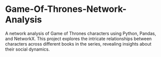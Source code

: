 # Game-Of-Thrones-Network-Analysis
A network analysis of Game of Thrones characters using Python, Pandas, and NetworkX. This project explores the intricate relationships between characters across different books in the series, revealing insights about their social dynamics.
